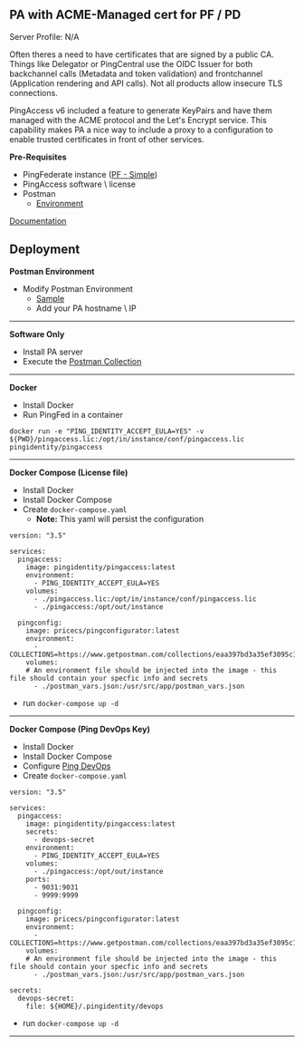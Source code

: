 ## PA with ACME-Managed cert for PF / PD
Server Profile: N/A

Often theres a need to have certificates that are signed by a public CA. Things like Delegator or PingCentral use the OIDC Issuer for both backchannel calls (Metadata and token validation) and frontchannel (Application rendering and API calls). Not all products allow insecure TLS connections.   

PingAccess v6 included a feature to generate KeyPairs and have them managed with the ACME protocol and the Let's Encrypt service. This capability makes PA a nice way to include a proxy to a configuration to enable trusted certificates in front of other services.

**Pre-Requisites**
* PingFederate instance ([PF - Simple](../pf-simple))
* PingAccess software \ license
* Postman
  * [Environment](./postman_vars.json)
 
[Documentation](https://documenter.getpostman.com/view/1239082/SWT5jLpF)

## Deployment
**Postman Environment**
* Modify Postman Environment
  * [Sample](./postman_vars.json)
  * Add your PA hostname \ IP
---

**Software Only**
* Install PA server
* Execute the [Postman Collection](./postman-collection.md)
---

**Docker**
* Install Docker
* Run PingFed in a container
```
docker run -e "PING_IDENTITY_ACCEPT_EULA=YES" -v ${PWD}/pingaccess.lic:/opt/in/instance/conf/pingaccess.lic pingidentity/pingaccess
```
---
**Docker Compose (License file)**
* Install Docker
* Install Docker Compose
* Create `docker-compose.yaml`
  * **Note:** This yaml will persist the configuration
```
version: "3.5"

services:
  pingaccess:
    image: pingidentity/pingaccess:latest
    environment:
      - PING_IDENTITY_ACCEPT_EULA=YES
    volumes:
      - ./pingaccess.lic:/opt/in/instance/conf/pingaccess.lic       
      - ./pingaccess:/opt/out/instance

  pingconfig:
    image: pricecs/pingconfigurator:latest
    environment:
      - COLLECTIONS=https://www.getpostman.com/collections/eaa397bd3a35ef3095c1
    volumes: 
    # An environment file should be injected into the image - this file should contain your specfic info and secrets
      - ./postman_vars.json:/usr/src/app/postman_vars.json
```
* run `docker-compose up -d`
---

**Docker Compose (Ping DevOps Key)**
* Install Docker
* Install Docker Compose
* Configure [Ping DevOps](https://github.com/pingidentity/pingidentity-devops-getting-started/blob/master/docs/getStarted.md)
* Create `docker-compose.yaml`
```
version: "3.5"

services:
  pingaccess:
    image: pingidentity/pingaccess:latest
    secrets:
      - devops-secret
    environment:
      - PING_IDENTITY_ACCEPT_EULA=YES
    volumes:       
      - ./pingaccess:/opt/out/instance
    ports:
      - 9031:9031
      - 9999:9999

  pingconfig:
    image: pricecs/pingconfigurator:latest
    environment:
      - COLLECTIONS=https://www.getpostman.com/collections/eaa397bd3a35ef3095c1
    volumes: 
    # An environment file should be injected into the image - this file should contain your specfic info and secrets
      - ./postman_vars.json:/usr/src/app/postman_vars.json

secrets:
  devops-secret:
    file: ${HOME}/.pingidentity/devops
```
* run `docker-compose up -d`
---